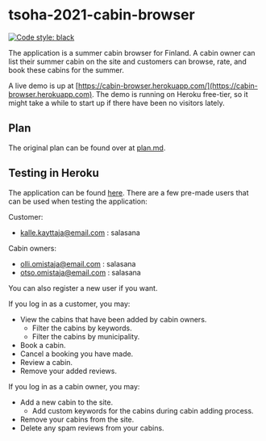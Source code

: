 # tsoha-2021-cabin-browser

[![Code style: black](https://img.shields.io/badge/code%20style-black-000000.svg)](https://github.com/psf/black)

The application is a summer cabin browser for Finland. A cabin owner can list their
summer cabin on the site and customers can browse, rate, and book these cabins
for the summer.

A live demo is up at [https://cabin-browser.herokuapp.com/](https://cabin-browser.herokuapp.com).
The demo is running on Heroku free-tier, so it might take a while to start up if there have been
no visitors lately.

## Plan
The original plan can be found over at [plan.md](./docs/plan.md).

## Testing in Heroku
The application can be found [here](https://cabin-browser.herokuapp.com).
There are a few pre-made users that can be used when testing the application:

Customer:
* kalle.kayttaja@email.com : salasana

Cabin owners:
* olli.omistaja@email.com : salasana
* otso.omistaja@email.com : salasana

You can also register a new user if you want.

If you log in as a customer, you may:
* View the cabins that have been added by cabin owners.
    * Filter the cabins by keywords.
    * Filter the cabins by municipality.
* Book a cabin.
* Cancel a booking you have made.
* Review a cabin.
* Remove your added reviews.

If you log in as a cabin owner, you may:
* Add a new cabin to the site.
    * Add custom keywords for the cabins during cabin adding process.
* Remove your cabins from the site.
* Delete any spam reviews from your cabins.
